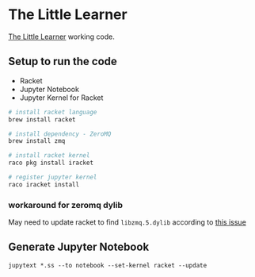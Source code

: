 # The Little Learner

[The Little Learner](https://www.goodreads.com/book/show/62294487-the-little-learner) working code.

## Setup to run the code
- Racket
- Jupyter Notebook
- Jupyter Kernel for Racket

```sh
# install racket language
brew install racket

# install dependency - ZeroMQ
brew install zmq

# install racket kernel
raco pkg install iracket

# register jupyter kernel
raco iracket install
```
### workaround for zeromq dylib
May need to update racket to find `libzmq.5.dylib` according to [this issue](https://github.com/rmculpepper/iracket/issues/11#issuecomment-1107448577)

## Generate Jupyter Notebook

    jupytext *.ss --to notebook --set-kernel racket --update
